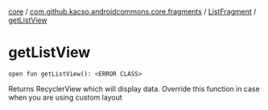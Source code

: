 [core](../../index.md) / [com.github.kacso.androidcommons.core.fragments](../index.md) / [ListFragment](index.md) / [getListView](.)

# getListView

`open fun getListView(): <ERROR CLASS>`

Returns RecyclerView which will display data.
Override this function in case when you are using custom layout

